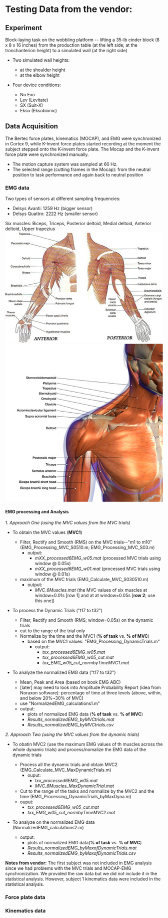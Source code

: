 # Testing Data from the vendor: 

## Experiment
Block-laying task on the wobbling platform -- lifting a 35-lb cinder block (8 x 8 x 16 inches) from the production table (at the left side; at the tronchanterion height) to a simulated wall (at the right side) 
- Two simulated wall heights:
	- at the shoulder height
	- at the elbow height

- Four device conditions:
	- No Exo
	- Lev (Levitate)
	- SX (Suit-X)
	- Ekso (Eksobionic)

## Data Acquisition
The Bertec force plates, kinematics (MOCAP), and EMG were synchronized in Cortex 9, while K-Invent force plates started recording at the moment the subject stepped onto the K-invent force plate. The Mocap and the K-invent force plate were synchronized manually.
- The motion capture system was sampled at 60 Hz.
- The selected range (cutting frames in the Mocap): from the neutral position to task performance and again back to neutral position

### EMG data
Two types of sensors at different sampling frequencies:
- Delsys Avanti: 1259 Hz (bigger sensor)
- Delsys Quattro: 2222 Hz (smaller sensor)

Six muscles: Biceps, Triceps, Posterior deltoid, Medial deltoid, Anterior deltoid, Upper trapezius
  ![6Muscles1](Pictures/ArmMuscles1.jpg "Arm_Muscles1")
  ![6Muscles2](Pictures/ArmMuscles2.jpg "Arm_Muscles2")

#### EMG processing and Analysis
_*1. Approach One (using the MVC values from the MVC trials)*_
- To obtain the MVC values (**MVC1**)
	- Filter, Rectify and Smooth (RMS) on the MVC trials--"m1 to m10" (EMG_Processing_MVC_S0510.m; EMG_Processing_MVC_S03.m)
	  - output: 
	    - *mXX_processed6EMG_w05.mat* (processed MVC trials using window @ 0.05s)
	    - *mXX_processed6EMG_w01.mat* (processed MVC trials using window @ 0.01s) 
	- maximum of the MVC trials (EMG_Calculate_MVC_S030510.m)
	  - output: 
	    - *MVC_6Muscles.mat* (the MVC values of six muscles at window=0.01s [row 1] and at at window=0.05s [**row 2**; use this one])

- To process the Dynamic Trials ("t17 to t32")
	- Filter, Rectify and Smooth (RMS; window=0.05s) on the dynamic trials
	- cut to the range of the trial only 
	- Normalize by the time and the MVC1 (**% of task** vs. **% of MVC**)
	   - based on the MVC1 values: "EMG_Processing_DynamicTrials.m"
	     - output: 
	       - *txx_processed6EMG_w05.mat*
	       - *txx_processed6EMG_w05_cut.mat*
	       - *txx_EMG_w05_cut_normbyTimeMVC1.mat*
	       
- To analyze the normalized EMG data ("t17 to t32")
  - Mean, Peak and Area (based on book EMG ABC)
  - [later] may need to look into Amplitude Probability Report (idea from Noraxon software): percentage of time at three levels (above, within, and below 20%~30% of MVC)
  - use "NormalizedEMG_calculations1.m"
  - output:
    - plots of normalized EMG data (**% of task** vs. **% of MVC**)
    - *Results_normalizedEMG_byMVCtrials.mat*
    - *Results_normalizedEMG_byMVCtrials.csv*

   
_*2. Approach Two (using the MVC values from the dynamic trials)*_
- To obatin MVC2 (use the maximum EMG values of th muscles across the whole dynamic trials) and process/nomalize the EMG data of the dynamic trials
  - Process all the dynamic trials and obtain MVC2 (EMG_Calculate_MVC_MaxDynamicTrials.m)
    - ouput: 
      - *txx_processed6EMG_w05.mat*
      - *MVC_6Muscles_MaxDynamicTrial.mat*
  -  Cut to the range of the tasks and normalize by the MVC2 and the time (EMG_Processing_DynamicTrials_byMaxDyna.m) 
    - ouput:
      - *txx_processed6EMG_w05_cut.mat*
      - *txx_EMG_w05_cut_normbyTimeMVC2.mat*
      
- To analyze on the normalized EMG data (NormalizedEMG_calculations2.m)
  - output:
    - plots of normalized EMG data(**% of task** vs. **% of MVC**)
    - *Results_normalizedEMG_byMaxofDynamicTrials.mat*
    - *Results_normalizedEMG_byMaxofDynamicTrials.csv*



**Notes from vendor:**
The first subject was not included in EMG analysis since we had problems with the MVC trials and MOCAP-EMG synchronization. We provided the raw data but we did not include it in the statistical analysis. However, subject 1 kinematics data were included in the statistical analysis.

### Force plate data

### Kinematics data
